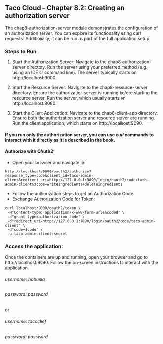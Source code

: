 ## Taco Cloud - Chapter 8.2:  Creating an authorization server
The chap8-authorization-server module demonstrates the configuration of an authorization server.
You can explore its functionality using curl requests. 
Additionally, it can be run as part of the full application setup.

### Steps to Run
1. Start the Authorization Server:
Navigate to the chap8-authorization-server directory.
Run the server using your preferred method (e.g., using an IDE or command line).
The server typically starts on http://localhost:9000.

2. Start the Resource Server:
Navigate to the chap8-resource-server directory.
Ensure the authorization server is running before starting the resource server.
Run the server, which usually starts on http://localhost:8080.

3. Start the Client Application:
Navigate to the chap8-client-app directory.
Ensure both the authorization server and resource server are running.
Run the client application, which starts on http://localhost:9090.

#### If you run only the authorization server, you can use ***curl*** commands to interact with it directly as it is described in the book. 

#### Authorize with OAuth2:
* Open your browser and navigate to:
```
http://localhost:9000/oauth2/authorize?response_type=code&client_id=taco-admin-client&redirect_uri=http://127.0.0.1:9090/login/oauth2/code/taco-admin-client&scope=writeIngredients+deleteIngredients
```
* Follow the authorization steps to get an Authorization Code
* Exchange Authorization Code for Token:
```
curl localhost:9000/oauth2/token \
 -H"Content-type: application/x-www-form-urlencoded" \
 -d"grant_type=authorization_code" \
 -d"redirect_uri=http://127.0.0.1:9090/login/oauth2/code/taco-admin-client" \
 -d"code=$code" \
 -u taco-admin-client:secret
```

### Access the application:
Once the containers are up and running, open your browser and go to http://localhost:9090. 
Follow the on-screen instructions to interact with the application. 

###### username: habuma
###### password: password
or
###### username: tacochef
###### password: password


